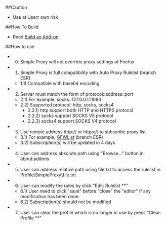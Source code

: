 ##Caution

- Use at Userr own risk

##How To Build

- Read <a href="https://goo.gl/NZlNRH">Build an Add-on</a>

##How to use

- 0) Simple Proxy will not override proxy settings of Firefox 
- 1) Simple Proxy is full compatibility with Auto Proxy Rulelist (branch ESR)
  - 1.1) Compatible with base64 encoding
- 2) Server must match the form of protocol::address::port
  - 2.1) For example, socks::127.0.0.1::1080
  - 2.2) Supported protocol: http, socks, socks4
    - 2.2.1) http support both HTTP and HTTPS protocol
    - 2.2.2) socks support SOCKS V5 protocol
    - 2.2.3) socks4 support SOCKS V4 protocol
- 3) Use remote address http:// or https:// to subscribe proxy list
  - 3.1) For example, <a href="https://goo.gl/ryMotb">GFWList</a> (branch ESR)
  - 3.2) Subscription(s) will be updated in 4 days
- 4) User can address absolute path using "Browse..." button in about:addons
- 5) User can address relative path using file.txt to access the rulelist in Profile\SimpleProxy\file.txt
- 6) User can modify the rules by click "Edit: Rulelist **"
  - 6.1) User need to click "save" before "close" the "editor" if any modification has been done
  - 6.2) Subscription(s) should not be modified
- 7) User can clear the profile which is no longer in use by press "Clear: Profile **"
